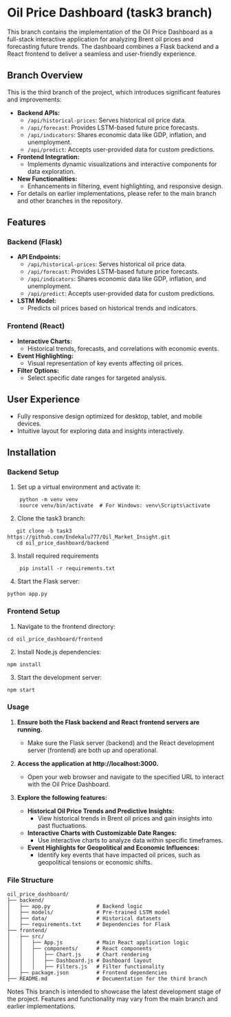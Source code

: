 # Oil Price Dashboard (task3 branch)

This branch contains the implementation of the Oil Price Dashboard as a full-stack interactive application for analyzing Brent oil prices and forecasting future trends. The dashboard combines a Flask backend and a React frontend to deliver a seamless and user-friendly experience.

## Branch Overview

This is the third branch of the project, which introduces significant features and improvements:

- **Backend APIs:**
  - `/api/historical-prices`: Serves historical oil price data.
  - `/api/forecast`: Provides LSTM-based future price forecasts.
  - `/api/indicators`: Shares economic data like GDP, inflation, and unemployment.
  - `/api/predict`: Accepts user-provided data for custom predictions.
- **Frontend Integration:**
  - Implements dynamic visualizations and interactive components for data exploration.
- **New Functionalities:**
  - Enhancements in filtering, event highlighting, and responsive design.
- For details on earlier implementations, please refer to the main branch and other branches in the repository.

## Features

### Backend (Flask)

- **API Endpoints:**
  - `/api/historical-prices`: Serves historical oil price data.
  - `/api/forecast`: Provides LSTM-based future price forecasts.
  - `/api/indicators`: Shares economic data like GDP, inflation, and unemployment.
  - `/api/predict`: Accepts user-provided data for custom predictions.
- **LSTM Model:**
  - Predicts oil prices based on historical trends and indicators.

### Frontend (React)

- **Interactive Charts:**
  - Historical trends, forecasts, and correlations with economic events.
- **Event Highlighting:**
  - Visual representation of key events affecting oil prices.
- **Filter Options:**
  - Select specific date ranges for targeted analysis.

## User Experience

- Fully responsive design optimized for desktop, tablet, and mobile devices.
- Intuitive layout for exploring data and insights interactively.

## Installation

### Backend Setup

1. Set up a virtual environment and activate it:

```
    python -m venv venv
    source venv/bin/activate  # For Windows: venv\Scripts\activate
```

2. Clone the task3 branch:
```
   git clone -b task3 https://github.com/Endekalu777/Oil_Market_Insight.git
   cd oil_price_dashboard/backend
```

3. Install required requirements
```
    pip install -r requirements.txt
```

4. Start the Flask server:
```
python app.py
```

### Frontend Setup
1. Navigate to the frontend directory:
```
cd oil_price_dashboard/frontend
```

2. Install Node.js dependencies:
```
npm install
```

3. Start the development server:
```
npm start
```
### Usage

1. **Ensure both the Flask backend and React frontend servers are running.**
   - Make sure the Flask server (backend) and the React development server (frontend) are both up and operational.

2. **Access the application at http://localhost:3000.**
   - Open your web browser and navigate to the specified URL to interact with the Oil Price Dashboard.

3. **Explore the following features:**
   - **Historical Oil Price Trends and Predictive Insights:**
     - View historical trends in Brent oil prices and gain insights into past fluctuations.
   - **Interactive Charts with Customizable Date Ranges:**
     - Use interactive charts to analyze data within specific timeframes.
   - **Event Highlights for Geopolitical and Economic Influences:**
     - Identify key events that have impacted oil prices, such as geopolitical tensions or economic shifts.
     
### File Structure
```
oil_price_dashboard/
├── backend/
│   ├── app.py               # Backend logic
│   ├── models/              # Pre-trained LSTM model
│   ├── data/                # Historical datasets
│   ├── requirements.txt     # Dependencies for Flask
├── frontend/
│   ├── src/
│   │   ├── App.js           # Main React application logic
│   │   ├── components/      # React components
│   │   │   ├── Chart.js     # Chart rendering
│   │   │   ├── Dashboard.js # Dashboard layout
│   │   │   ├── Filters.js   # Filter functionality
│   ├── package.json         # Frontend dependencies
├── README.md                # Documentation for the third branch

```

Notes
This branch is intended to showcase the latest development stage of the project.
Features and functionality may vary from the main branch and earlier implementations.